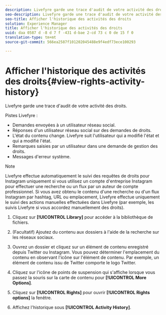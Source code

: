 ```yaml
---
description: Livefyre garde une trace d'audit de votre activité des droits.
seo-description: Livefyre garde une trace d'audit de votre activité des droits.
seo-title: Afficher l'historique des activités des droits
solution: Experience Manager
title: Afficher l'historique des activités des droits
uuid: daa 0587 d -8 d 7 f -431 d-bae 2-cd 73 c 0 de 15 f 0
translation-type: tm+mt
source-git-commit: 566ea2587f101202045488e9f4edf73ece100293

---
```



# Afficher l'historique des activités des droits{#view-rights-activity-history}

Livefyre garde une trace d'audit de votre activité des droits.

Pistes Livefyre :

* Demandes envoyées à un utilisateur réseau social.
* Réponses d'un utilisateur réseau social sur des demandes de droits.
* L'état du contenu change. Livefyre suit l'utilisateur qui a modifié l'état et qui a modifié l'état.
* Remarques saisies par un utilisateur dans une demande de gestion des droits.
* Messages d'erreur système.

>[!NOTE]
>
>Livefyre effectue automatiquement le suivi des requêtes de droits pour Instagram uniquement si vous utilisez un compte d'entreprise Instagram pour effectuer une recherche ou un flux par un auteur de compte professionnel. Si vous avez obtenu le contenu d'une recherche ou d'un flux Instagram par hashtag, URL ou emplacement, Livefyre effectue uniquement le suivi des actions manuelles effectuées dans Livefyre (par exemple, les suivis Livefyre si vous accordez manuellement des droits).

1. Cliquez sur **[!UICONTROL Library]** pour accéder à la bibliothèque de fichiers.
1. (Facultatif) Ajoutez du contenu aux dossiers à l'aide de la recherche sur les réseaux sociaux.
1. Ouvrez un dossier et cliquez sur un élément de contenu enregistré depuis Twitter ou Instagram. Vous pouvez déterminer l'emplacement du contenu en observant l'icône sur l'élément de contenu. Par exemple, un élément de contenu issu de Twitter comporte le logo Twitter.
1. Cliquez sur l'icône de points de suspension qui s'affiche lorsque vous passez la souris sur la carte de contenu pour **[!UICONTROL More Options]**.
1. Cliquez sur **[!UICONTROL Rights]** pour ouvrir **[!UICONTROL Rights options]** la fenêtre.

1. Affichez l'historique sous **[!UICONTROL Activity History]**.

